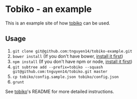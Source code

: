 # Tobiko - an example
This is an example site of how [tobiko](http://github.com/tnguyen14/tobiko) can be used.

## Usage
1. `git clone git@github.com:tnguyen14/tobiko-example.git`
2. `bower install` (If you don't have bower, [install it first](http://bower.io/))
3. `npm install` (If you don't have npm or node, [install it first](http://nodejs.org))
4. `git subtree add --prefix=tobiko --squash git@github.com:tnguyen14/tobiko.git master`
5. `cp tobiko/config.sample.json tobiko/config.json`
6. `grunt`

See [tobiko](http://github.com/tnguyen14/tobiko)'s README for more detailed instructions.